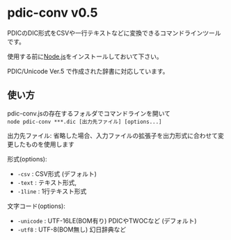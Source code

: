 # pdic-conv v0.5

PDICのDIC形式をCSVや一行テキストなどに変換できるコマンドラインツールです。

使用する前に[Node.js](https://nodejs.org/ja/)をインストールしておいて下さい。

PDIC/Unicode Ver.5 で作成された辞書に対応しています。

## 使い方
pdic-conv.jsの存在するフォルダでコマンドラインを開いて  
`node pdic-conv ***.dic [出力先ファイル] [options...]`

出力先ファイル: 省略した場合、入力ファイルの拡張子を出力形式に合わせて変更したものを使用します

形式(options):
* `-csv` : CSV形式 (デフォルト)
* `-text` : テキスト形式,
* `-1line` : 1行テキスト形式

文字コード(options):
* `-unicode` : UTF-16LE(BOM有り) PDICやTWOCなど (デフォルト)
* `-utf8` : UTF-8(BOM無し) 幻日辞典など
